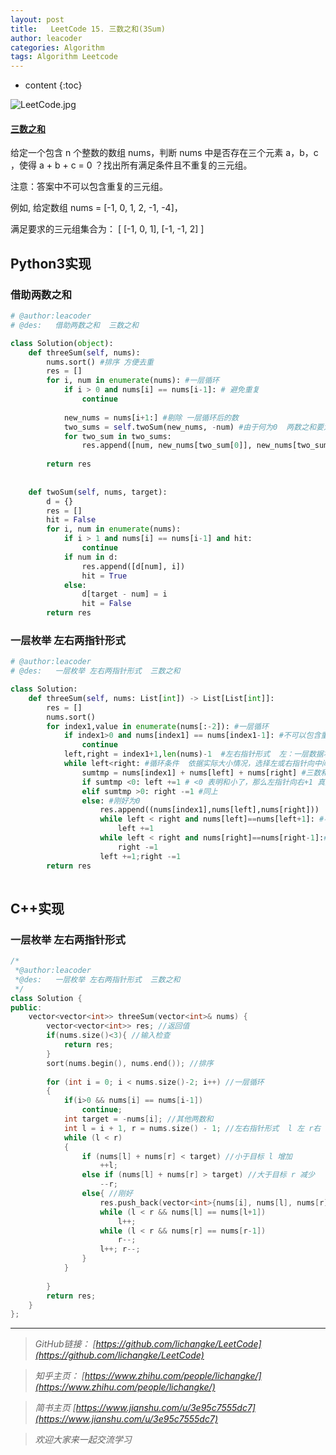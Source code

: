 ```yaml
---
layout: post
title:   LeetCode 15. 三数之和(3Sum)
author: leacoder
categories: Algorithm 
tags: Algorithm Leetcode
---
```


* content
{:toc}

![LeetCode.jpg](https://upload-images.jianshu.io/upload_images/16846478-87ebced79629c94e.jpg?imageMogr2/auto-orient/strip%7CimageView2/2/w/1240)
#### [三数之和](https://leetcode-cn.com/problems/3sum/)
给定一个包含 n 个整数的数组 nums，判断 nums 中是否存在三个元素 a，b，c ，使得 a + b + c = 0 ？找出所有满足条件且不重复的三元组。

注意：答案中不可以包含重复的三元组。

例如, 给定数组 nums = [-1, 0, 1, 2, -1, -4]，

满足要求的三元组集合为：
[
  [-1, 0, 1],
  [-1, -1, 2]
]

## Python3实现
### 借助两数之和
```Python
# @author:leacoder
# @des:   借助两数之和  三数之和

class Solution(object):
    def threeSum(self, nums):
        nums.sort() #排序 方便去重
        res = []
        for i, num in enumerate(nums): #一层循环
            if i > 0 and nums[i] == nums[i-1]: # 避免重复
                continue
                
            new_nums = nums[i+1:] #剔除 一层循环后的数 
            two_sums = self.twoSum(new_nums, -num) #由于何为0  两数之和要为 -num
            for two_sum in two_sums:
                res.append([num, new_nums[two_sum[0]], new_nums[two_sum[1]]])
                         
        return res
            
        
    def twoSum(self, nums, target):
        d = {}
        res = []
        hit = False
        for i, num in enumerate(nums):
            if i > 1 and nums[i] == nums[i-1] and hit:
                continue
            if num in d:
                res.append([d[num], i])
                hit = True
            else:
                d[target - num] = i
                hit = False
        return res
```
### 一层枚举 左右两指针形式
```Python
# @author:leacoder
# @des:   一层枚举 左右两指针形式  三数之和 

class Solution:
    def threeSum(self, nums: List[int]) -> List[List[int]]:
        res = []
        nums.sort()
        for index1,value in enumerate(nums[:-2]): #一层循环
            if index1>0 and nums[index1] == nums[index1-1]: #不可以包含重复的三元组
                continue
            left,right = index1+1,len(nums)-1  #左右指针形式  左：一层数据右侧开始  右:数据最右端开始
            while left<right: #循环条件  依据实际大小情况，选择左或右指针向中间移动  但右必定大于左
                sumtmp = nums[index1] + nums[left] + nums[right] #三数和
                if sumtmp <0: left +=1 # <0 表明和小了，那么左指针向右+1 真大 nums[left]  nums已经排序 右边必定大于 左边
                elif sumtmp >0: right -=1 #同上 
                else: #刚好为0
                    res.append((nums[index1],nums[left],nums[right]))
                    while left < right and nums[left]==nums[left+1]: #不可以包含重复的三元组
                        left +=1
                    while left < right and nums[right]==nums[right-1]:#不可以包含重复的三元组
                        right -=1
                    left +=1;right -=1
        return res
                
```

## C++实现
### 一层枚举 左右两指针形式 
```C++
/*
 *@author:leacoder
 *@des:   一层枚举 左右两指针形式  三数之和 
 */
class Solution {
public:
    vector<vector<int>> threeSum(vector<int>& nums) {
        vector<vector<int>> res; //返回值
        if(nums.size()<3){ //输入检查
            return res;
        }
        sort(nums.begin(), nums.end()); //排序
        
        for (int i = 0; i < nums.size()-2; i++) //一层循环
        {
            if(i>0 && nums[i] == nums[i-1])
                continue;
            int target = -nums[i]; //其他两数和
            int l = i + 1, r = nums.size() - 1; //左右指针形式  l 左 r右
            while (l < r)
            {
                if (nums[l] + nums[r] < target) //小于目标 l 增加
                    ++l;
                else if (nums[l] + nums[r] > target) //大于目标 r 减少
                    --r;
                else{ //刚好
                    res.push_back(vector<int>{nums[i], nums[l], nums[r]});
                    while (l < r && nums[l] == nums[l+1])
                        l++;
                    while (l < r && nums[r] == nums[r-1])
                        r--;
                    l++; r--;
                }
            }
            
        }
        return res;
    }
};
```

----
>*GitHub链接：*
>*[https://github.com/lichangke/LeetCode](https://github.com/lichangke/LeetCode)*

>*知乎主页：*
>*[https://www.zhihu.com/people/lichangke/](https://www.zhihu.com/people/lichangke/)*

>*简书主页*
>*[https://www.jianshu.com/u/3e95c7555dc7](https://www.jianshu.com/u/3e95c7555dc7)*

>*欢迎大家来一起交流学习*